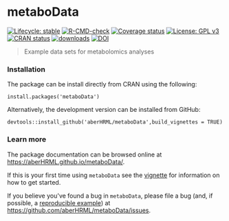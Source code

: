 
# metaboData

<!-- badges: start -->
[![Lifecycle: stable](https://img.shields.io/badge/lifecycle-stable-brightgreen.svg)](https://lifecycle.r-lib.org/articles/stages.html#stable)
[![R-CMD-check](https://github.com/aberHRML/metaboData/workflows/R-CMD-check/badge.svg)](https://github.com/aberHRML/metaboData/actions)
[![Coverage status](https://codecov.io/gh/aberHRML/metaboData/branch/master/graph/badge.svg)](https://codecov.io/github/aberHRML/metaboData?branch=master)
[![License: GPL v3](https://img.shields.io/badge/License-GPL%20v3-blue.svg)](https://github.com/aberHRML/metaboData/blob/master/LICENSE.md)
[![CRAN status](https://www.r-pkg.org/badges/version/metaboData)](https://CRAN.R-project.org/package=metaboData)
[![downloads](https://cranlogs.r-pkg.org/badges/metaboData)](https://cran.r-project.org/package=metaboData)
[![DOI](https://zenodo.org/badge/93455339.svg)](https://zenodo.org/badge/latestdoi/93455339)
<!-- badges: end -->

> Example data sets for metabolomics analyses

### Installation

The package can be install directly from CRAN using the following:

``` rm
install.packages('metaboData')
```

Alternatively, the development version can be installed from GitHub:

``` {r,eval=false)
devtools::install_github('aberHRML/metaboData',build_vignettes = TRUE)
```

### Learn more

The package documentation can be browsed online at <https://aberHRML.github.io/metaboData/>. 

If this is your first time using `metaboData` see the [vignette](https://aberHRML.github.io/metaboData/articles/metaboData.html) for information on how to get started.

If you believe you've found a bug in `metaboData`, please file a bug (and, if
possible, a [reproducible example](https://reprex.tidyverse.org)) at
<https://github.com/aberHRML/metaboData/issues>.
